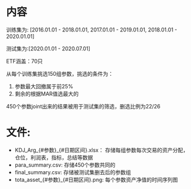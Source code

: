 # 内容
训练集为: [2016.01.01 - 2018.01.01, 2017.01.01 - 2019.01.01, 2018.01.01 - 2020.01.01]

测试集为:[2020.01.01 - 2020.07.01]

ETF涵盖：70只

从每个训练集挑选150组参数，挑选的条件为：

1.  参数最大回撤属于前25%
2.  剩余的根据MAR值选最大的

450个参数joint出来的结果被用于测试集的筛选，删选比例为22/26

# 文件:
* KDJ_Arg_{#参数}_{#日期区间}.xlsx： 存储每组参数每次交易的资产分配，仓位，利润表，指标，总结等数据
* para_summary.csv: 存储450个参数共同的
* final_summary.csv: 存储被测试集删去后的参数组
* tota_asset_{#参数}_{#日期区间}.png: 每个参数资产净值的时间序列图